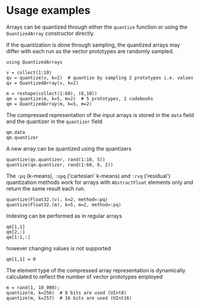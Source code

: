 # Usage examples

Arrays can be quantized through either the `quantize` function or using the `QuantizedArray` constructor directly.

If the quantization is done through sampling, the quantized arrays may differ with each run as the vector prototypes are randomly sampled.
```@repl index
using QuantizedArrays

v = collect(1:10)
qv = quantize(v, k=2)  # quantize by sampling 2 prototypes i.e. values
qv = QuantizedArray(v, k=2)

m = reshape(collect(1:60), (6,10))
qm = quantize(m, k=5, m=2)  # 5 prototypes, 2 codebooks
qm = QuantizedArray(m, k=5, m=2)
```

The compressed representation of the input arrays is stored in the `data` field and the quantizer in the `quantizer` field
```@repl index
qm.data
qm.quantizer
```
A new array can be quantized using the quantizers
```@repl index
quantize(qv.quantizer, rand(1:10, 5))
quantize(qm.quantizer, rand(1:60, 6, 2))
```

The `:pq` (k-means), `:opq` ('cartesian' k-means) and `:rvq` ('residual') quantization methods work for arrays with `AbstractFloat` elements only and return the same result each run.
```@repl index
quantize(Float32.(v), k=2, method=:pq)
quantize(Float32.(m), k=5, m=2, method=:pq)
```

Indexing can be performed as in regular arrays
```@repl index
qm[1,1]
qm[2,:]
qm[1:1,:]
```
however changing values is not supported
```@repl index
qm[1,1] = 0
```

The element type of the compressed array representation is dynamically calculated to reflect the number of vector prototypes employed
```@repl index
m = rand(1, 10_000);
quantize(m, k=256)  # 8 bits are used (UInt8)
quantize(m, k=257)  # 16 bits are used (UInt16)
```
